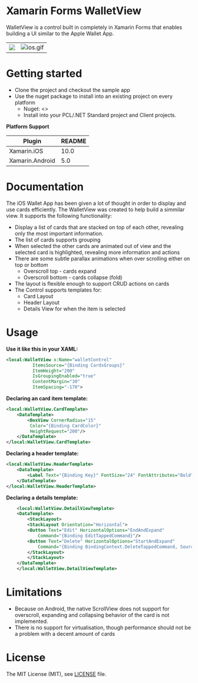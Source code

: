 #  Xamarin Forms WalletView

WalletView is a control built in completely in Xamarin Forms that enables building a UI similar to the Apple Wallet App.

<table>
  <tr>
    <td><img src="https://github.com/raver99/WalletView/blob/master/images/wallet_ios.gif"></td>
    <td><img src="https://github.com/raver99/WalletView/blob/master/images/wallet_android.gif" alt="ios.gif"></td>
  </tr>
</table>

# Getting started

- Clone the project and checkout the sample app
- Use the nuget package to install into an existing project on every platform
	- Nuget: <<LINK>>
    - Install into your PCL/.NET Standard project and Client projects.

**Platform Support**

| Plugin | README |
| ------ | ------ |
| Xamarin.iOS | 10.0 |
| Xamarin.Android | 5.0 |

# Documentation

The iOS Wallet App has been given a lot of thought in order to display and use cards efficiently.
The WalletView was created to help build a simmilar view. It supports the following functionality:
- Display a list of cards that are stacked on top of each other, revealing only the most important information.
- The list of cards supports grouping
- When selected the other cards are animated out of view and the selected card is highlighted, revealing more information and actions
- There are some subtle parallax animations when over scrolling either on top or bottom
	-   Overscroll top - cards expand
	-   Overscroll bottom - cards collapse (fold)
- The layout is flexible enough to support CRUD actions on cards
- The Control supports templates for:
	-   Card Layout
	- Header Layout
	- Details View for when the item is selected

# Usage

**Use it like this in your XAML:**

```xml
<local:WalletView x:Name="walletControl"
		  ItemsSource="{Binding CardsGroups}"
		  ItemHeight="200"
		  IsGroupingEnabled="true"
		  ContentMargin="30"
		  ItemSpacing="-170">
```

**Declaring an card item template:**

```xml
<local:WalletView.CardTemplate>
	<DataTemplate>
	    <BoxView CornerRadius="15"
		 Color="{Binding CardColor}"
		 HeightRequest="200"/>
	</DataTemplate>
</local:WalletView.CardTemplate>
```

**Declaring a header template:**

```xml
<local:WalletView.HeaderTemplate>
	<DataTemplate>
	    <Label Text="{Binding Key}" FontSize="24" FontAttributes="Bold" Margin="5,20,0,0"/>
	</DataTemplate>
</local:WalletView.HeaderTemplate>
```

**Declaring a details template:**

```xml
    <local:WalletView.DetailViewTemplate>
	<DataTemplate>
	    <StackLayout>
		<StackLayout Orientation="Horizontal">
		<Button Text="Edit" HorizontalOptions="EndAndExpand"
			Command="{Binding EditTappedCommand}"/>
		<Button Text="Delete" HorizontalOptions="StartAndExpand"
			Command="{Binding BindingContext.DeleteTappedCommand, Source={x:Reference page}}" CommandParameter="{Binding .}"/>
		</StackLayout>
	    </StackLayout>
	</DataTemplate>
    </local:WalletView.DetailViewTemplate>
```

# Limitations

- Because on Android, the native ScrollView does not support for overscroll, expanding and collapsing behavior of the card is not implemented.
- There is no support for virtualisation, though performance should not be a problem with a decent amount of cards

# License

The MIT License (MIT), see [LICENSE](LICENSE) file.
